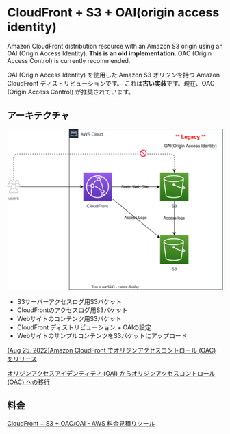 # CloudFront + S3 + OAI(origin access identity)

Amazon CloudFront distribution resource with an Amazon S3 origin using an OAI (Origin Access Identity).
**This is an old implementation**. OAC (Origin Access Control) is currently recommended.

OAI (Origin Access Identity) を使用した Amazon S3 オリジンを持つ Amazon CloudFront ディストリビューションです。
これは**古い実装**です。現在、OAC (Origin Access Control) が推奨されています。

## アーキテクチャ

![overview](overview.drawio.svg)

- S3サーバーアクセスログ用S3バケット
- CloudFrontのアクセスログ用S3バケット
- Webサイトのコンテンツ用S3バケット
- CloudFront ディストリビューション + OAIの設定
- WebサイトのサンプルコンテンツをS3バケットにアップロード

[(Aug 25, 2022)Amazon CloudFront でオリジンアクセスコントロール (OAC) をリリース](https://aws.amazon.com/jp/about-aws/whats-new/2022/08/amazon-cloudfront-origin-access-control/)

[オリジンアクセスアイデンティティ (OAI) からオリジンアクセスコントロール (OAC) への移行](https://docs.aws.amazon.com/ja_jp/AmazonCloudFront/latest/DeveloperGuide/private-content-restricting-access-to-s3.html#migrate-from-oai-to-oac)

## 料金

[CloudFront + S3 + OAC/OAI - AWS 料金見積りツール](https://calculator.aws/#/estimate?id=41511c073eec10d71c045acf78da8160d5e5f8ca)